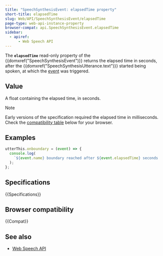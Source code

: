 ```yaml
---
title: "SpeechSynthesisEvent: elapsedTime property"
short-title: elapsedTime
slug: Web/API/SpeechSynthesisEvent/elapsedTime
page-type: web-api-instance-property
browser-compat: api.SpeechSynthesisEvent.elapsedTime
sidebar:
  - apiref:
      - Web Speech API
---
```


The **`elapsedTime`** read-only property of the {{domxref("SpeechSynthesisEvent")}} returns the elapsed time in seconds, after the {{domxref("SpeechSynthesisUtterance.text")}} started being spoken, at which the [event](/en-US/docs/Web/API/SpeechSynthesisUtterance#events) was triggered.

## Value

A float containing the elapsed time, in seconds.

> [!NOTE]
> Early versions of the specification required the elapsed time in milliseconds.
> Check the [compatibility table](#browser_compatibility) below for your browser.

## Examples

```js
utterThis.onboundary = (event) => {
  console.log(
    `${event.name} boundary reached after ${event.elapsedTime} seconds.`,
  );
};
```

## Specifications

{{Specifications}}

## Browser compatibility

{{Compat}}

## See also

- [Web Speech API](/en-US/docs/Web/API/Web_Speech_API)
